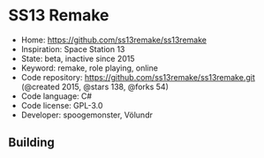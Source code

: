 # SS13 Remake

- Home: https://github.com/ss13remake/ss13remake
- Inspiration: Space Station 13
- State: beta, inactive since 2015
- Keyword: remake, role playing, online
- Code repository: https://github.com/ss13remake/ss13remake.git (@created 2015, @stars 138, @forks 54)
- Code language: C#
- Code license: GPL-3.0
- Developer: spoogemonster, Völundr

## Building
